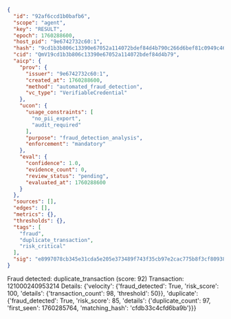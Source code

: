 ```json
{
  "id": "92af6ccd1b0bafb6",
  "scope": "agent",
  "key": "RESULT",
  "epoch": 1760288600,
  "host_pid": "9e6742732c60:1",
  "hash": "9cd1b3b806c13390e67052a114072bdef84d4b790c266d6bef81c0949c4664c2",
  "cid": "QmV19cd1b3b806c13390e67052a114072bdef84d4b79",
  "aicp": {
    "prov": {
      "issuer": "9e6742732c60:1",
      "created_at": 1760288600,
      "method": "automated_fraud_detection",
      "vc_type": "VerifiableCredential"
    },
    "ucon": {
      "usage_constraints": [
        "no_pii_export",
        "audit_required"
      ],
      "purpose": "fraud_detection_analysis",
      "enforcement": "mandatory"
    },
    "eval": {
      "confidence": 1.0,
      "evidence_count": 0,
      "review_status": "pending",
      "evaluated_at": 1760288600
    }
  },
  "sources": [],
  "edges": [],
  "metrics": {},
  "thresholds": {},
  "tags": [
    "fraud",
    "duplicate_transaction",
    "risk_critical"
  ],
  "sig": "e8997078cb345e31cda5e205e373489f743f35cb97e2cac775b8f3cf809384c6"
}
```

Fraud detected: duplicate_transaction (score: 92)
Transaction: 121000240953214
Details: {'velocity': {'fraud_detected': True, 'risk_score': 100, 'details': {'transaction_count': 98, 'threshold': 50}}, 'duplicate': {'fraud_detected': True, 'risk_score': 85, 'details': {'duplicate_count': 97, 'first_seen': 1760285764, 'matching_hash': 'cfdb33c4cfd6ba9b'}}}